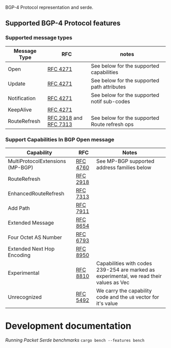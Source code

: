 BGP-4 Protocol representation and serde.

## Supported BGP-4 Protocol features

### Supported message types

| Message Type | RFC                                                                                                                     | notes                                         |
|--------------|-------------------------------------------------------------------------------------------------------------------------|-----------------------------------------------|
| Open         | [RFC 4271](https://datatracker.ietf.org/doc/html/rfc4271)                                                               | See below for the supported capabilities      |
| Update       | [RFC 4271](https://datatracker.ietf.org/doc/html/rfc4271)                                                               | See below for the supported path attributes   |
| Notification | [RFC 4271](https://datatracker.ietf.org/doc/html/rfc4271)                                                               | See below for the supported notif sub-codes   |
| KeepAlive    | [RFC 4271](https://datatracker.ietf.org/doc/html/rfc4271)                                                               |                                               |
| RouteRefresh | [RFC 2918](https://datatracker.ietf.org/doc/html/rfc2918) and [RFC 7313](https://datatracker.ietf.org/doc/html/rfc7313) | See below for the supported Route refresh ops |

### Support Capabilities In BGP Open message

| Capability                       | RFC                                                       | Notes                                                                                       |
|----------------------------------|-----------------------------------------------------------|---------------------------------------------------------------------------------------------|
| MultiProtocolExtensions (MP-BGP) | [RFC 4760](https://datatracker.ietf.org/doc/html/rfc4760) | See MP-BGP supported address families below                                                 |
| RouteRefresh                     | [RFC 2918](https://datatracker.ietf.org/doc/html/rfc2918) |                                                                                             |
| EnhancedRouteRefresh             | [RFC 7313](https://datatracker.ietf.org/doc/html/rfc7313) |                                                                                             |
| Add Path                         | [RFC 7911](https://datatracker.ietf.org/doc/html/RFC7911) |                                                                                             |
| Extended Message                 | [RFC 8654](https://datatracker.ietf.org/doc/html/RFC8654) |                                                                                             |
| Four Octet AS Number             | [RFC 6793](https://datatracker.ietf.org/doc/html/RFC6793) |                                                                                             |
| Extended Next Hop Encoding       | [RFC 8950](https://datatracker.ietf.org/doc/html/rfc8950) |                                                                                             |
| Experimental                     | [RFC 8810](https://datatracker.ietf.org/doc/html/RFC8810) | Capabilities with codes 239-254 are marked as experimental, we read their values as Vec<u8> |
| Unrecognized                     | [RFC 5492](https://datatracker.ietf.org/doc/html/rfc5492) | We carry the capability code and the `u8` vector for it's value                             |

# Development documentation

*Running Packet Serde benchmarks*
```cargo bench --features bench```
